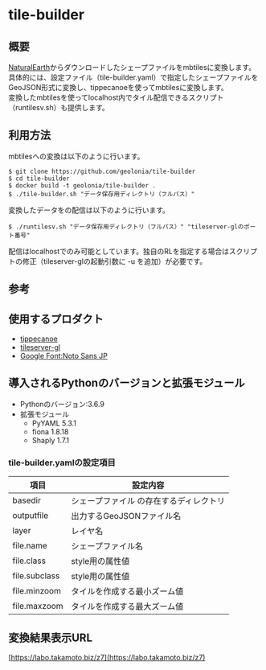 # tile-builder
## 概要

[NaturalEarth](https://www.naturalearthdata.com)からダウンロードしたシェープファイルをmbtilesに変換します。
具体的には、設定ファイル（tile-builder.yaml）で指定したシェープファイルをGeoJSON形式に変換し、tippecanoeを使ってmbtilesに変換します。  
変換したmbtilesを使ってlocalhost内でタイル配信できるスクリプト（runtilesv.sh）も提供します。

## 利用方法

mbtilesへの変換は以下のように行います。
```
$ git clone https://github.com/geolonia/tile-builder  
$ cd tile-builder  
$ docker build -t geolonia/tile-builder .  
$ ./tile-builder.sh "データ保存用ディレクトリ（フルパス）"  
```

変換したデータをの配信は以下のように行います。
```
$ ./runtilesv.sh "データ保存用ディレクトリ（フルパス）" "tileserver-glのポート番号"  
```
配信はlocalhostでのみ可能としています。独自のRLを指定する場合はスクリプトの修正（tileserver-glの起動引数に -u を追加）が必要です。

## 参考

## 使用するプロダクト

* [tippecanoe](https://github.com/mapbox/tippecanotileservewr-gl)
* [tileserver-gl](https://github.com/maptiler/tileserver-gl)
* [Google Font:Noto Sans JP](https://fonts.google.com/specimen/Noto+Sans+JP?subset=japanese)

## 導入されるPythonのバージョンと拡張モジュール

* Pythonのバージョン:3.6.9
* 拡張モジュール
  * PyYAML 5.3.1
  * fiona 1.8.18
  * Shaply 1.7.1

### tile-builder.yamlの設定項目

|項目|設定内容|
|----|----|
|basedir|シェープファイル の存在するディレクトリ|
|outputfile|出力するGeoJSONファイル名|
|layer|レイヤ名|
|file.name|シェープファイル名|
|file.class|style用の属性値|
|file.subclass|style用の属性値|
|file.minzoom|タイルを作成する最小ズーム値|
|file.maxzoom|タイルを作成する最大ズーム値|

## 変換結果表示URL

[https://labo.takamoto.biz/z7](https://labo.takamoto.biz/z7)
